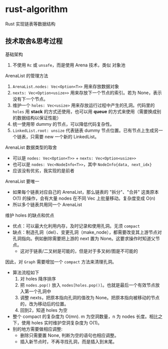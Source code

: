 # rust-algorithm
Rust 实现链表等数据结构

## 技术取舍&思考过程

基础架构
1. 不使用 `Rc` 或 `unsafe`，而是使用 Arena 技术，类似 对象池

ArenaList 的管理方法
1. `ArenaList.nodes: Vec<Option<T>>` 用来存放数据对象
2. `nexts: Vec<Option<usize>>` 用来存放下一个节点的索引。若为 None，表示没有下一个节点。
3. 维护一个 `holes: Vec<usize>` 用来存放运行过程中产生的孔洞。代码里的 `holes` 用 **stack** 的方式还使用，也可以用 **queue** 的方式来使用（需要换成别的数据结构以保证性能）
4. 统一使用带 dummy 的节点，可以降低代码复杂性。
5. `LinkedList.root: unsize` 代表链表 dummy 节点位置。已有节点上生成另一个链表，只需要 new 一个新的 LinkedList。


ArenaList 数据类型的取舍
- 可以是 `nodes: Vec<Option<T>>` + `nexts: Vec<Option<usize>>`
- 也可以是 `nodes: Vec<NodeInfo<T>>`，其中 `NodeInfo{data, next_idx}`
- 应该没有优劣，我实现的是前者


ArenaList 要唯一
- 如果每个链表对应自己的 ArenaList，那么链表的 "拆分"、"合并" 这类原本 O(1) 的操作，会有大量 nodes 在不同 Vec 上批量移动。复杂度变成 O(n)
- 所以多个链表共用同一个 ArenaList


维护 holes 的缺点和优点
- 优点：可以最大化利用内存，及时记录和使用孔洞。无须 `compact`
- 缺点：制造孔洞（del）、变更孔洞（make_node），都需要改变其上游节点对孔洞指向。例如删除需要把上游的 next 置为 None。这要求操作时知道父节点。
  - 这对于链表/二叉树是可能的，但是对于多叉树/图是不可能的

因此，对 `Graph` 需要增加一个 `compact` 方法来清理孔洞。
- 算法流程如下
  1. 对 holes 降序排序
  2. 把 `nodes.pop()` 放入 `nodes[holes.pop()]`。也就是最后一个有效节点放入第一个孔洞中
  3. 调整 nexts，把原本指向孔洞的值改为 None。把原本指向被移动的节点的，改为移动后的位置。
  4. 回到2，知道 holes 为空
- 整个 compact 的复杂度为 O(mn). m 为空洞数量，n 为 nodes 长度。相比之下，使用 holes 实时维护空洞复杂度为 O(1)。
- 别的地方需要做相应调整:
  - 删除只需要置 None, 判断为空的语句也相应调整。
  - 插入新节点时，不再寻找孔洞，而是插入到末尾。

